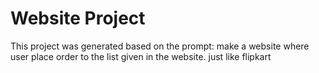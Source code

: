 # Website Project

This project was generated based on the prompt: make a website where user place  order to the list given in the website. just like flipkart
